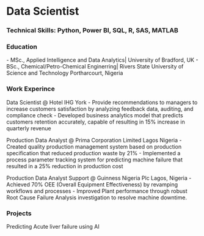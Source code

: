 # Data Scientist
### Technical Skills: Python, Power BI, SQL, R, SAS, MATLAB

### Education
\- MSc., Applied Intelligence and Data Analytics| University of Bradford, UK
\- BSc., Chemical/Petro-Chemical Enginerring| Rivers State University of Science and Technology Portharcourt, Nigeria

### Work Experince 
Data Scientist @ Hotel IHG York
\- Provide recommendations to managers to increase customers satisfaction by analyzing feedback data, auditing, and compliance check
\- Developed business analytics model that predicts customers retention accurately, capable of resulting in 15% increase in quarterly revenue

Production Data Analyst @ Prima Corporation Limited Lagos Nigeria
\- Created quality production management system based on production specification that reduced production waste by 21%
\- Implemented a process parameter tracking system for predicting machine failure that resulted in a 25% reduction in production cost

Production Data Analyst Support @ Guinness Nigeria Plc Lagos, Nigeria
\- Achieved 70% OEE (Overall Equipment Effectiveness) by revamping workflows and processes
\- Improved Plant performance through robust Root Cause Failure Analysis investigation to resolve machine downtime.

### Projects
Predicting Acute liver failure using AI
